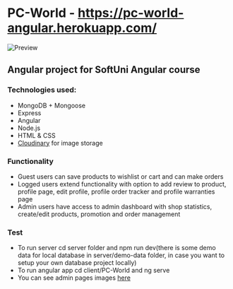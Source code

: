 # PC-World - https://pc-world-angular.herokuapp.com/
![Preview](https://res.cloudinary.com/dex8g0z5j/image/upload/v1628087245/front-page_htgfot.png)
## Angular project for SoftUni Angular course
### Technologies used:
* MongoDB + Mongoose
* Express
* Angular
* Node.js
* HTML & CSS
* [Cloudinary](https://cloudinary.com/) for image storage
### Functionality
* Guest users can save products to wishlist or cart and can make orders
* Logged users extend functionality with option to add review to product, profile page, edit profile, profile order tracker and profile warranties page
* Admin users have access to admin dashboard with shop statistics, create/edit products, promotion and order management
### Test
* To run server cd server folder and npm run dev(there is some demo data for local database in server/demo-data folder, in case you want to setup your own database project locally)
* To run angular app cd client/PC-World and ng serve
* You can see admin pages images [here](https://github.com/TodorBelchev/PC-World/tree/main/client/admin-pages-images)
